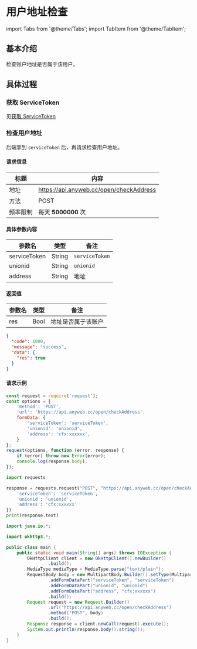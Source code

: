 # 用户地址检查

import Tabs from '@theme/Tabs'; import TabItem from '@theme/TabItem';

## 基本介绍

检查账户地址是否属于该用户。

## 具体过程

### 获取 ServiceToken

见[获取 ServiceToken](https://wiki.anyweb.cc/docs/Open/ServiceToken)

### 检查用户地址

后端拿到 `serviceToken` 后，再请求检查用户地址。

#### 请求信息

| 标题   | 内容                                      |
|------|-----------------------------------------|
| 地址   | https://api.anyweb.cc/open/checkAddress |
| 方法   | POST                                    |
| 频率限制 | 每天 **5000000** 次                        |

#### 具体参数内容

| 参数名          | 类型     | 备注                            |
|--------------|--------|-------------------------------|
| serviceToken | String | `serviceToken`                |
| unionid      | String | `unionid`                     |
| address      | String | 地址                            |

#### 返回值

| 参数名 | 类型   | 备注        |
|-----|------|-----------|
| res | Bool | 地址是否属于该账户 |

```json
{
  "code": 1000,
  "message": "success",
  "data": {
    "res": true
  }
}
```

#### 请求示例

<Tabs>
<TabItem value="js" label="Node">

```javascript
const request = require('request');
const options = {
    'method': 'POST',
    'url': 'https://api.anyweb.cc/open/checkAddress',
    formData: {
        'serviceToken': 'serviceToken',
        'unionid': 'unionid',
        'address': 'cfx:xxxxxx',
    }
};
request(options, function (error, response) {
    if (error) throw new Error(error);
    console.log(response.body);
});
```

</TabItem>
<TabItem value="py" label="Python">

```py
import requests

response = requests.request("POST", "https://api.anyweb.cc/open/checkAddress", data={
    'serviceToken': 'serviceToken',
    'unionid': 'unionid',
    'address': 'cfx:xxxxxx'
})
print(response.text)
```

</TabItem>
<TabItem value="java" label="Java">

```java
import java.io.*;

import okhttp3.*;

public class main {
    public static void main(String[] args) throws IOException {
        OkHttpClient client = new OkHttpClient().newBuilder()
                .build();
        MediaType mediaType = MediaType.parse("text/plain");
        RequestBody body = new MultipartBody.Builder().setType(MultipartBody.FORM)
                .addFormDataPart("serviceToken", "serviceToken")
                .addFormDataPart("unionid", "unionid")
                .addFormDataPart("address", "cfx:xxxxxx")
                .build();
        Request request = new Request.Builder()
                .url("https://api.anyweb.cc/open/checkAddress")
                .method("POST", body)
                .build();
        Response response = client.newCall(request).execute();
        System.out.println(response.body().string());
    }
}

```

</TabItem>
</Tabs>


